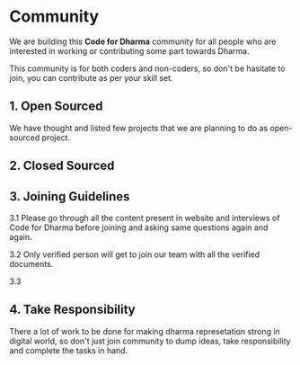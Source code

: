 # Community

We are building this **Code for Dharma** community for all people who are interested in working or contributing some part towards Dharma.

This community is for both coders and non-coders, so don't be hasitate to join, you can contribute as per your skill set.



## 1. Open Sourced

We have thought and listed few projects that we are planning to do as open-sourced project.



## 2. Closed Sourced



## 3. Joining Guidelines

3.1 Please go through all the content present in website and interviews of Code for Dharma before joining and asking same questions again and again.

3.2 Only verified person will get to join our team with all the verified documents.

3.3 



## 4. Take Responsibility

There a lot of work to be done for making dharma represetation strong in digital world, so don't just join community to dump ideas, take responsibility and complete the tasks in hand.

